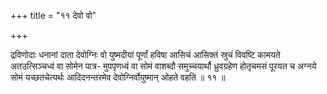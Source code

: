 +++
title = "११ देवो वो"

+++

द्रविणोदाः धनानां दाता देवोग्निः वो युष्मदीयां पूर्णां हविषा आसिचं आसिक्तं स्रुचं विवष्टि कामयते अतउत्सिञ्चध्वं वा सोमेन पात्र- मुपपृणध्वं वा सोमं वाशब्दौ समुच्चयार्थौ ध्रुवग्रहेण होतृचमसं पूरयत च अग्नये सोमं यच्छतचेत्यर्थः आदिदनन्तरमेव देवोग्निर्वोयुष्मान् ओहते वहति ॥ ११ ॥